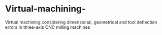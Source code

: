 Virtual-machining-
==================

Virtual machining considering dimensional, geometrical and tool deflection errors in three-axis CNC milling machines

